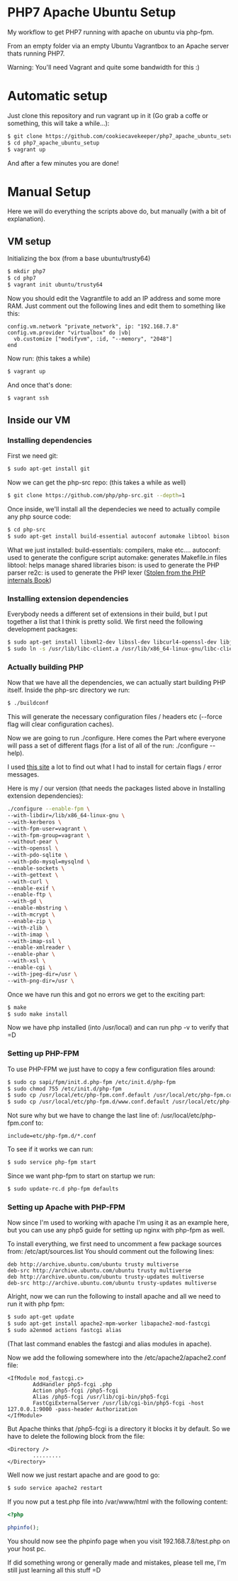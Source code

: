 # PHP7 Apache Ubuntu Setup
My workflow to get PHP7 running with apache on ubuntu via php-fpm.

From an empty folder via an empty Ubuntu Vagrantbox to an Apache server thats running PHP7.

Warning: You'll need Vagrant and quite some bandwidth for this :)
# Automatic setup
Just clone this repository and run vagrant up in it (Go grab a coffe or something, this will take a while...):
```bash
$ git clone https://github.com/cookiecavekeeper/php7_apache_ubuntu_setup.git
$ cd php7_apache_ubuntu_setup
$ vagrant up
```
And after a few minutes you are done!

# Manual Setup
Here we will do everything the scripts above do, but manually (with a bit of explanation).
## VM setup
Initializing the box (from a base ubuntu/trusty64)
```bash
$ mkdir php7
$ cd php7
$ vagrant init ubuntu/trusty64
```
Now you should edit the Vagrantfile to add an IP address and some more RAM.
Just comment out the following lines and edit them to something like this:
```
config.vm.network "private_network", ip: "192.168.7.8"
config.vm.provider "virtualbox" do |vb|
  vb.customize ["modifyvm", :id, "--memory", "2048"]
end
```
Now run: (this takes a while)
```bash
$ vagrant up
```
And once that's done:
```bash
$ vagrant ssh
```

## Inside our VM
### Installing dependencies
First we need git:
```bash
$ sudo apt-get install git
```
Now we can get the php-src repo: (this takes a while as well)
```bash
$ git clone https://github.com/php/php-src.git --depth=1
```
Once inside, we'll install all the dependecies we need to actually compile any php source code:
```bash
$ cd php-src
$ sudo apt-get install build-essential autoconf automake libtool bison re2c
```
What we just installed:
build-essentials: compilers, make etc....
autoconf: used to generate the configure script
automake: generates Makefile.in files
libtool: helps manage shared libraries
bison: is used to generate the PHP parser
re2c: is used to generate the PHP lexer
([Stolen from the PHP internals Book](http://www.phpinternalsbook.com/build_system/building_php.html))

### Installing extension dependencies
Everybody needs a different set of extensions in their build, but I put together a list that I think is pretty solid.
We first need the following development packages:
```bash
$ sudo apt-get install libxml2-dev libssl-dev libcurl4-openssl-dev libjpeg-dev libpng12-dev libc-client-dev libmcrypt-dev libxslt1-dev
$ sudo ln -s /usr/lib/libc-client.a /usr/lib/x86_64-linux-gnu/libc-client.a
```
### Actually building PHP
Now that we have all the dependencies, we can actually start building PHP itself. 
Inside the php-src directory we run:
```bash
$ ./buildconf
```
This will generate the necessary configuration files / headers etc (--force flag will clear configuration caches).

Now we are going to run ./configure. Here comes the Part where everyone will pass a set of different flags (for a list of all of the run: ./configure --help).

I used [this site](http://zgadzaj.com/how-to-install-php-53-and-52-together-on-ubuntu-1204) a lot to find out what I had to install for certain flags / error messages.

Here is my / our version (that needs the packages listed above in Installing extension dependencies):
```bash
./configure --enable-fpm \
--with-libdir=/lib/x86_64-linux-gnu \
--with-kerberos \
--with-fpm-user=vagrant \
--with-fpm-group=vagrant \
--without-pear \
--with-openssl \
--with-pdo-sqlite \
--with-pdo-mysql=mysqlnd \
--enable-sockets \
--with-gettext \
--with-curl \
--enable-exif \
--enable-ftp \
--with-gd \
--enable-mbstring \
--with-mcrypt \
--enable-zip \
--with-zlib \
--with-imap \
--with-imap-ssl \
--enable-xmlreader \
--enable-phar \
--with-xsl \
--enable-cgi \
--with-jpeg-dir=/usr \
--with-png-dir=/usr \
```
Once we have run this and got no errors we get to the exciting part:
```bash
$ make
$ sudo make install
```
Now we have php installed (into /usr/local) and can run php -v to verify that =D
### Setting up PHP-FPM
To use PHP-FPM we just have to copy a few configuration files around:
```bash
$ sudo cp sapi/fpm/init.d.php-fpm /etc/init.d/php-fpm
$ sudo chmod 755 /etc/init.d/php-fpm
$ sudo cp /usr/local/etc/php-fpm.conf.default /usr/local/etc/php-fpm.conf
$ sudo cp /usr/local/etc/php-fpm.d/www.conf.default /usr/local/etc/php-fpm.d/www.conf
```
Not sure why but we have to change the last line of: /usr/local/etc/php-fpm.conf to:
```
include=etc/php-fpm.d/*.conf
```
To see if it works we can run:
```bash
$ sudo service php-fpm start
```
Since we want php-fpm to start on startup we run:
```bash
$ sudo update-rc.d php-fpm defaults
```
### Setting up Apache with PHP-FPM
Now since I'm used to working with apache I'm using it as an example here, but you can use any php5 guide for setting up nginx with php-fpm as well.

To install everything, we first need to uncomment a few package sources from: /etc/apt/sources.list
You should comment out the following lines:
```
deb http://archive.ubuntu.com/ubuntu trusty multiverse
deb-src http://archive.ubuntu.com/ubuntu trusty multiverse
deb http://archive.ubuntu.com/ubuntu trusty-updates multiverse
deb-src http://archive.ubuntu.com/ubuntu trusty-updates multiverse
```

Alright, now we can run the following to install apache and all we need to run it with php fpm:
```bash
$ sudo apt-get update
$ sudo apt-get install apache2-mpm-worker libapache2-mod-fastcgi
$ sudo a2enmod actions fastcgi alias
```
(That last command enables the fastcgi and alias modules in apache).

Now we add the following somewhere into the /etc/apache2/apache2.conf file:
```
<IfModule mod_fastcgi.c>
        AddHandler php5-fcgi .php
        Action php5-fcgi /php5-fcgi
        Alias /php5-fcgi /usr/lib/cgi-bin/php5-fcgi
        FastCgiExternalServer /usr/lib/cgi-bin/php5-fcgi -host 127.0.0.1:9000 -pass-header Authorization
</IfModule>
```
But Apache thinks that /php5-fcgi is a directory it blocks it by default. So we have to delete the following block from the file:
```
<Directory />
        .........
</Directory>
```

Well now we just restart apache and are good to go:
```bash
$ sudo service apache2 restart
```

If you now put a test.php file into /var/www/html with the following content:
```php
<?php

phpinfo();
```
You should now see the phpinfo page when you visit 192.168.7.8/test.php on your host pc.

If did something wrong or generally made and mistakes, please tell me, I'm still just learning all this stuff =D
